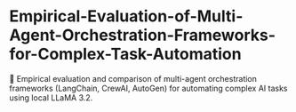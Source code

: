 # Empirical-Evaluation-of-Multi-Agent-Orchestration-Frameworks-for-Complex-Task-Automation
🔬 Empirical evaluation and comparison of multi-agent orchestration frameworks (LangChain, CrewAI, AutoGen) for automating complex AI tasks using local LLaMA 3.2.
